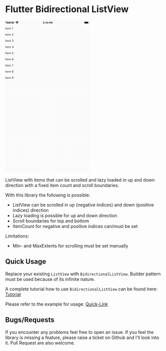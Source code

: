 
# Flutter Bidirectional ListView

![Example](https://github.com/Rodiii/flutter_bidirectional_listview/raw/master/example.gif)

ListView with items that can be scrolled and lazy loaded in up and down direction with a fixed item count and scroll boundaries.

With this library the following is possible:
- ListView can be scrolled in up (negative indices) and down (positive indices) direction
- Lazy loading is possible for up and down direction
- Scroll boundaries for top and bottom
- ItemCount for negative and positive indices can/must be set

Limitations:
- Min- and MaxExtents for scrolling must be set manually


## Quick Usage

Replace your existing `ListView` with `BidirectionalListView`. Builder pattern must be used because of its infinite nature.

A complete tutorial how to use `BidirectionalListView` can be found here: [Tutorial](https://rothech.com/list-view-lazy-loading-up-down-direction)


Please refer to the example for usage: [Quick-Link](https://github.com/Rodiii/flutter_bidirectional_listview/blob/master/example/lib/main.dart)

## Bugs/Requests
If you encounter any problems feel free to open an issue. If you feel the library is
missing a feature, please raise a ticket on Github and I'll look into it.
Pull Request are also welcome.
